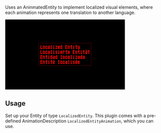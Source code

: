 Uses an AninmatedEntity to implement localized visual elements, where each animation represents one translation to another language. 

![](https://raw.githubusercontent.com/VUEngine/VUEngine-Plugins/master/entities/LocalizedEntity/preview.png)

Usage
-----

Set up your Entity of type `LocalizedEntity`. This plugin comes with a pre-defined AnimationDescription `LocalizedEntityAnimation`, which you can use.
